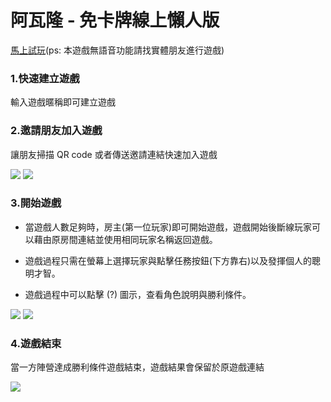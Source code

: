 # 阿瓦隆 - 免卡牌線上懶人版

[馬上試玩](https://avalonclient.herokuapp.com/)(ps: 本遊戲無語音功能請找實體朋友進行遊戲)

### 1.快速建立遊戲 
輸入遊戲暱稱即可建立遊戲



### 2.邀請朋友加入遊戲

讓朋友掃描 QR code 或者傳送邀請連結快速加入遊戲

![](https://i.imgur.com/6281Kgs.jpg)  ![](https://i.imgur.com/vs6Uf7E.jpg)

### 3.開始遊戲

- 當遊戲人數足夠時，房主(第一位玩家)即可開始遊戲，遊戲開始後斷線玩家可以藉由原房間連結並使用相同玩家名稱返回遊戲。

- 遊戲過程只需在螢幕上選擇玩家與點擊任務按鈕(下方靠右)以及發揮個人的聰明才智。
- 遊戲過程中可以點擊 (?) 圖示，查看角色說明與勝利條件。

![](https://i.imgur.com/h8UWqvL.png) ![](https://i.imgur.com/7fkNGxD.jpg)



### 4.遊戲結束

當一方陣營達成勝利條件遊戲結束，遊戲結果會保留於原遊戲連結

![](https://i.imgur.com/iq0vIf6.png)


